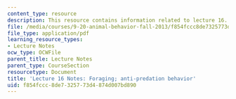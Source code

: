 ```yaml
---
content_type: resource
description: This resource contains information related to lecture 16.
file: /media/courses/9-20-animal-behavior-fall-2013/f854fccc8de7325773d4874d007bd890_MIT9_20F13_Lec16.pdf
file_type: application/pdf
learning_resource_types:
- Lecture Notes
ocw_type: OCWFile
parent_title: Lecture Notes
parent_type: CourseSection
resourcetype: Document
title: 'Lecture 16 Notes: Foraging; anti-predation behavior'
uid: f854fccc-8de7-3257-73d4-874d007bd890
---
```

